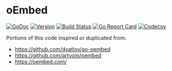 # oEmbed

[![GoDoc](https://img.shields.io/badge/go-documentation-blue.svg?style=flat-square)](http://pkg.go.dev/github.com/benpate/oembed)
[![Version](https://img.shields.io/github/v/release/benpate/oembed?include_prereleases&style=flat-square&color=brightgreen)](https://github.com/benpate/oembed/releases)
[![Build Status](https://img.shields.io/github/actions/workflow/status/benpate/oembed/go.yml?branch=main)](https://github.com/benpate/oembed/actions/workflows/go.yml)
[![Go Report Card](https://goreportcard.com/badge/github.com/benpate/oembed?style=flat-square)](https://goreportcard.com/report/github.com/benpate/oembed)
[![Codecov](https://img.shields.io/codecov/c/github/benpate/oembed.svg?style=flat-square)](https://codecov.io/gh/benpate/oembed)

Portions of this code inspired or duplicated from:
* https://github.com/dyatlov/go-oembed
* https://github.com/artyom/oembed
* https://oembed.com/

